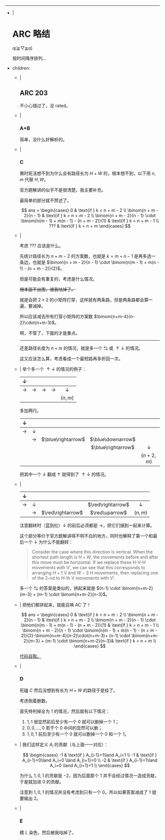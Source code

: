 ---
- |
    # ARC 略结

    q(≧▽≦q)

    按时间降序排列...

- children:
    - |
        ## ARC 203

        不小心错过了，没 rated。

    - |
        ### A+B
        
        简单，没什么好解析的。

    - |
        ### C

        赛时死活想不到为什么会有路径长为 $H+W$ 的，根本想不到，以下用 $n,m$ 代替 $H,W$。

        官方题解讲的似乎不是很清楚，我主要补充。

        最简单的部分就不赘述了。

        $$
        ans = \begin{cases}
            0 & \text{if } k < n + m - 2 \\
            \binom{n + m - 2}{n - 1} & \text{if } k = n + m - 2 \\
            \binom{n + m - 2}{n - 1} \cdot \binom{n(m - 1) + m(n - 1) - (n + m - 2)}{1} & \text{if } k = n + m - 1 \\
            ??? & \text{if } k = n + m
        \end{cases}
        $$

    - |

        考虑 $???$ 应该是什么。

        先统计路径长为 $n+m-2$ 的方案数，也就是 $k=m+n-1$ 是再多选一条边，也就是 $\binom{n + m - 2}{n - 1} \cdot \binom{n(m - 1) + m(n - 1) - (n + m - 2)}{2}$。

        但是可能会有重复的，考虑是什么情况。

        ~~根本画不出图，被我咕掉了。~~

        就是会把 $2\times2$ 的小矩阵打穿，这样就有两条路，但是两条路都会算一遍，要减掉。

        所以应该减去所有打穿小矩阵的方案数 $\binom{n+m-4}{n-2}\cdot(n+m-3)$。

        啊，不管了，下面的才是重点。

        ***

        还差路径长度为 $n+m$ 的情况，就是多一个 $\leftrightarrows$ 或 $\uparrow\downarrow$ 的情况。

        这又应该怎么算，考虑看成一个最短路再多折回一次。


    - |
        举个多一个 $\uparrow\downarrow$ 的情况的例子：

        | $\downarrow$  |               |               |               |              |
        | :-----------: | :-----------: | :-----------: | :-----------: | :----------: |
        | $\rightarrow$ | $\rightarrow$ | $\rightarrow$ | $\rightarrow$ | $\downarrow$ |
        |               |               |               |               |   $(n,m)$    |

        多加两行。

        | $\downarrow$  |               |                    |                    |              |
        | :-----------: | :-----------: | :----------------: | :----------------: | :----------: |
        | $\rightarrow$ | $\downarrow$  |                    |                    |              |
        |               | $\rightarrow$ | $\blue\rightarrow$ | $\blue\downarrow$  |              |
        |               |               |                    | $\blue\rightarrow$ | $\downarrow$ |
        |               |               |                    |                    |  $(n+2,m)$   |

        把其中一个 $\downarrow$ 翻成 $\uparrow$ 就得到了 $\uparrow\downarrow$ 的情况。

    - |
        
        | $\downarrow$  |               |                   |                   |              |
        | :-----------: | :-----------: | :---------------: | :---------------: | :----------: |
        | $\rightarrow$ | $\downarrow$  |                   | $\red\rightarrow$ | $\downarrow$ |
        |               | $\rightarrow$ | $\red\rightarrow$ |  $\red\uparrow$   |   $(n,m)$    |

        注意翻转时（蓝到红）$\downarrow$ 的前后必须都是 $\rightarrow$，把它们捆到一起来计算。
        
        这个部分等价于官方题解讲得不明不白的地方，同时也解释了第一个和最后一个 $\downarrow$ 为什么不能翻转：

        > Consider the case where this direction is vertical. When the shortest path length is $H+W$, the movements before and after this move must be horizontal. If we replace these H-V-H movements with V’, we can see that this corresponds to arranging $H+1$ V and $W-3$ H movements, then replacing one of the $2$\-nd to $H$\-th V movements with V’.  

        多一个 $\leftrightarrows$ 的答案是类似的，拼起来就是 $(n-1) \cdot \binom{n+m-2}{m-3} + (m-1) \cdot \binom{n+m-2}{n-3}$。
        
    - |
        把他们都拼起来，就能召唤 AC 了！

        $$
        ans = \begin{cases}
            0 & \text{if } k < n + m - 2 \\
            \binom{n + m - 2}{n - 1} & \text{if } k = n + m - 2 \\
            \binom{n + m - 2}{n - 1} \cdot \binom{n(m - 1) + m(n - 1) - (n + m - 2)}{1} & \text{if } k = n + m - 1 \\
            \binom{n + m - 2}{n - 1} \cdot \binom{n(m - 1) + m(n - 1) - (n + m - 2)}{2}-\binom{n+m-4}{n-2}\cdot(n+m-3)+ (n-1) \cdot \binom{n+m-2}{m-3} + (m-1) \cdot \binom{n+m-2}{n-3}& \text{if } k = n + m \\
        \end{cases}
        $$

        [代码自取。](https://atcoder.jp/contests/arc203/submissions/68218962)

    - |
        ### D

        死磕 C 然后没想到有长为 $H+W$ 的路径于是挂了。

        考虑倒着删数。

        首先特判掉全为 $1$ 的情况，然后就有以下情况：

        1. $1,1$ 很显然前后至少有一个 $0$ 就可以删掉一个 $1$；
        2. $0,0,\dots,0$ 若干个 $0$ 中间的显然可以删；
        3. $1,0,1$ 前后至少有一个 $0$ 就可以删掉一个 $0$ 和一个 $1$。

    - |
        我们这样定义 $A_i$ 的贡献（与上面一一对应）：

        $$
        \begin{cases}
        -1 & \text{if } A_{i-1}=1\land A_i=1 \\
        -1 & \text{if } A_{i-1}=0\land A_i=0 \land A_{i+1}=0 \\
        -2 & \text{if } A_{i-1}=1\land A_i=0 \land A_{i+1}=1 \\
        \end{cases}
        $$

        为什么 $1,0,1$ 的贡献是 $-2$，因为后面那个 $1$ 并不会经过情况一造成贡献，于是就加进 $0$ 的贡献。

        注意到 $1,0,1$ 的情况并没有考虑到只有一个 $0$，所以如果答案减成了 $1$ 就要输出 $2$。
    
    - |

        ### E

        模 $L$ 染色，然后被我咕掉了。
